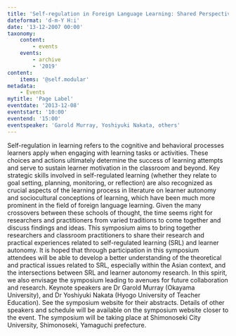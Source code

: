 ```yaml
---
title: 'Self-regulation in Foreign Language Learning: Shared Perspectives (Day 2)'
dateformat: 'd-m-Y H:i'
date: '13-12-2007 00:00'
taxonomy:
    content:
        - events
    events:
        - archive
        - '2019'
content:
    items: '@self.modular'
metadata:
    - Events
mytitle: 'Page Label'
eventdate: '2013-12-08'
eventstart: '10:00'
eventend: '15:00'
eventspeaker: 'Garold Murray, Yoshiyuki Nakata, others'
---
```


Self-regulation in learning refers to the cognitive and behavioral processes learners apply when engaging with learning tasks or activities. These choices and actions ultimately determine the success of learning attempts and serve to sustain learner motivation in the classroom and beyond.
Key strategic skills involved in self-regulated learning (whether they relate to goal setting, planning, monitoring, or reflection) are also recognized as crucial aspects of the learning process in literature on learner autonomy and sociocultural conceptions of learning, which have been much more prominent in the field of foreign language learning. Given the many crossovers between these schools of thought, the time seems right for researchers and practitioners from varied traditions to come together and discuss findings and ideas.
This symposium aims to bring together researchers and classroom practitioners to share their research and practical experiences related to self-regulated learning (SRL) and learner autonomy. It is hoped that through participation in this symposium attendees will be able to develop a better understanding of the theoretical and practical issues related to SRL, especially within the Asian context, and the intersections between SRL and learner autonomy research. In this spirit, we also envisage the symposium leading to avenues for future collaboration and research.
Keynote speakers are Dr Garold Murray (Okayama University), and Dr Yoshiyuki Nakata (Hyogo University of Teacher Education). See the symposium website for their abstracts. Details of other speakers and schedule will be available on the symposium website closer to the event.
The symposium will be taking place at Shimonoseki City University, Shimonoseki, Yamaguchi prefecture.

